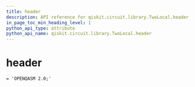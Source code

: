 ```yaml
---
title: header
description: API reference for qiskit.circuit.library.TwoLocal.header
in_page_toc_min_heading_level: 1
python_api_type: attribute
python_api_name: qiskit.circuit.library.TwoLocal.header
---
```


# header

<span id="qiskit.circuit.library.TwoLocal.header" />

`= 'OPENQASM 2.0;'`

